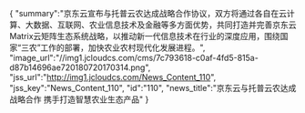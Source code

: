{
	"summary":"京东云宣布与托普云农达成战略合作协议，双方将通过各自在云计算、大数据、互联网、农业信息技术及金融等多方面优势，共同打造并完善京东云Matrix云矩阵生态系统战略，以推动新一代信息技术在行业的深度应用，围绕国家“三农”工作的部署，加快农业农村现代化发展进程。",
	"image_url":"//img1.jcloudcs.com/cms/7c793618-c0af-4fd5-815a-d87b14696ae720180720170314.png",
	"jss_url":"http://img1.jcloudcs.com/News_Content_110",
	"jss_key":"News_Content_110",
	"id":"110",
	"news_title":"京东云与托普云农达成战略合作 携手打造智慧农业生态产品"
}
